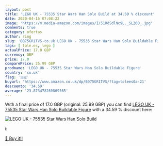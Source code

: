 ```yaml
---
layout: post
title: 'LEGO UK - 75535 Star Wars Han Solo Build at 34.59 % discount'
date: 2020-04-16 07:08:22
image: 'https://m.media-amazon.com/images/I/51RdSdlNc9L._SL200_.jpg'
comments: true
category: ofertas
author: ring
slug: 'B075GR1TVS-co.uk LEGO UK - 75535 Star Wars Han Solo Buildable Figure'
tags: [ tole.es, lego ]
actualPrice: 17.0 GBP
currency: GBP
price: 17.0
comparePrice: 25.99 GBP
prodname: 'LEGO UK - 75535 Star Wars Han Solo Buildable Figure'
country: 'co.uk'
flag: '🇬🇧'
buyurl: 'https://www.amazon.co.uk/dp/B075GR1TVS/?tag=tolees0a-21'
descuento: '34.59'
average: '23.873478260869565'
---
```


With a final price of 17.0 GBP (original: 25.99 GBP) you can find [LEGO UK - 75535 Star Wars Han Solo Buildable Figure](https://www.amazon.co.uk/dp/B075GR1TVS/?tag=tolees0a-21) with a  34.59 % discount here:

[![LEGO UK - 75535 Star Wars Han Solo Build](https://m.media-amazon.com/images/I/51RdSdlNc9L._SL200_.jpg)](https://www.amazon.co.uk/dp/B075GR1TVS/?tag=tolees0a-21)

ℹ️:


[🛒 Buy it!!](https://www.amazon.co.uk/dp/B075GR1TVS/?tag=tolees0a-21)

